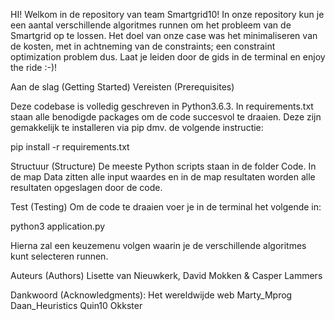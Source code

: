 HI! Welkom in de repository van team Smartgrid10!
In onze repository kun je een aantal verschillende algoritmes runnen om het probleem van de Smartgrid op te lossen. Het doel van onze case was het minimaliseren van de kosten, met in achtneming van de constraints; een constraint optimization problem dus.
Laat je leiden door de gids in de terminal en enjoy the ride :-)!


Aan de slag (Getting Started)
Vereisten (Prerequisites)

Deze codebase is volledig geschreven in Python3.6.3. In requirements.txt staan alle benodigde packages om de code succesvol te draaien. Deze zijn gemakkelijk te installeren via pip dmv. de volgende instructie:

pip install -r requirements.txt

Structuur (Structure)
De meeste Python scripts staan in de folder Code. In de map Data zitten alle input waardes en in de map resultaten worden alle resultaten opgeslagen door de code.

Test (Testing)
Om de code te draaien voer je in de terminal het volgende in:

python3 application.py

Hierna zal een keuzemenu volgen waarin je de verschillende algoritmes kunt selecteren runnen.

Auteurs (Authors)
Lisette van Nieuwkerk, David Mokken & Casper Lammers

Dankwoord (Acknowledgments):
Het wereldwijde web
Marty_Mprog
Daan_Heuristics
Quin10
Okkster

